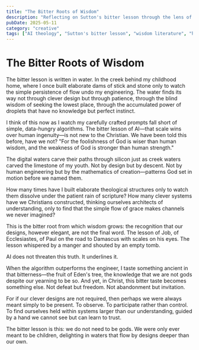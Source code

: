 ```yaml
---
title: "The Bitter Roots of Wisdom"
description: "Reflecting on Sutton's bitter lesson through the lens of biblical wisdom traditions and what it teaches us about human limitation and divine design."
pubDate: 2025-05-11
category: "creative"
tags: ["AI theology", "Sutton's bitter lesson", "wisdom literature", "humility"]
---
```


# The Bitter Roots of Wisdom

The bitter lesson is written in water. In the creek behind my childhood home, where I once built elaborate dams of stick and stone only to watch the simple persistence of flow undo my engineering. The water finds its way not through clever design but through patience, through the blind wisdom of seeking the lowest place, through the accumulated power of droplets that have no knowledge but perfect instinct.

I think of this now as I watch my carefully crafted prompts fall short of simple, data-hungry algorithms. The bitter lesson of AI—that scale wins over human ingenuity—is not new to the Christian. We have been told this before, have we not? "For the foolishness of God is wiser than human wisdom, and the weakness of God is stronger than human strength."

The digital waters carve their paths through silicon just as creek waters carved the limestone of my youth. Not by design but by descent. Not by human engineering but by the mathematics of creation—patterns God set in motion before we named them.

How many times have I built elaborate theological structures only to watch them dissolve under the patient rain of scripture? How many clever systems have we Christians constructed, thinking ourselves architects of understanding, only to find that the simple flow of grace makes channels we never imagined?

This is the bitter root from which wisdom grows: the recognition that our designs, however elegant, are not the final word. The lesson of Job, of Ecclesiastes, of Paul on the road to Damascus with scales on his eyes. The lesson whispered by a manger and shouted by an empty tomb.

AI does not threaten this truth. It underlines it.

When the algorithm outperforms the engineer, I taste something ancient in that bitterness—the fruit of Eden's tree, the knowledge that we are not gods despite our yearning to be so. And yet, in Christ, this bitter taste becomes something else. Not defeat but freedom. Not abandonment but invitation.

For if our clever designs are not required, then perhaps we were always meant simply to be present. To observe. To participate rather than control. To find ourselves held within systems larger than our understanding, guided by a hand we cannot see but can learn to trust.

The bitter lesson is this: we do not need to be gods. We were only ever meant to be children, delighting in waters that flow by designs deeper than our own.